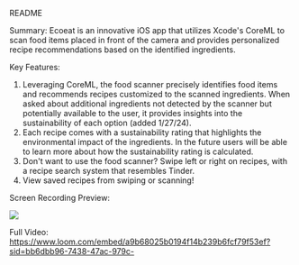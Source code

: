 README

Summary: Ecoeat is an innovative iOS app that utilizes Xcode's CoreML to scan food items placed in front of the camera and provides personalized recipe recommendations based on the identified ingredients.

Key Features: 

1) Leveraging CoreML, the food scanner precisely identifies food items and recommends recipes customized to the scanned ingredients. When asked about additional ingredients not detected by the scanner but potentially available to the user, it provides insights into the sustainability of each option (added 1/27/24).
2) Each recipe comes with a sustainability rating that highlights the environmental impact of the ingredients. In the future users will be able to learn more about how the sustainability rating is calculated.
3) Don't want to use the food scanner? Swipe left or right on recipes, with a recipe search system that resembles Tinder.
4) View saved recipes from swiping or scanning!

Screen Recording Preview: 

<div>
    <a href="https://www.loom.com/share/a9b68025b0194f14b239b6fcf79f53ef">
    </a>
    <a href="https://www.loom.com/share/a9b68025b0194f14b239b6fcf79f53ef">
      <img style="max-width:300px;" src="https://cdn.loom.com/sessions/thumbnails/a9b68025b0194f14b239b6fcf79f53ef-c31fcd05eaa70526-full-play.gif">
    </a>
  </div>


Full Video: https://www.loom.com/embed/a9b68025b0194f14b239b6fcf79f53ef?sid=bb6dbb96-7438-47ac-979c-
